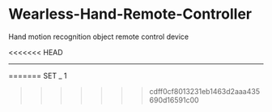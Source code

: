 # Wearless-Hand-Remote-Controller
Hand motion recognition object remote control device

<<<<<<< HEAD
- - -

=======
SET _ 1
>>>>>>> cdff0cf8013231eb1463d2aaa435690d16591c00
